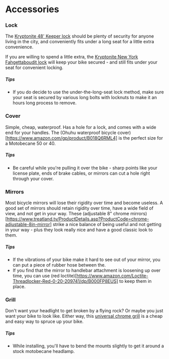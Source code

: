 # Accessories

### Lock

The [Kryptonite 48' Keeper lock](https://www.amazon.com/gp/product/B00WE0A0JA) should be plenty of security for anyone living in the city, and conveniently fits under a long seat for a little extra convenience.

If you are willing to spend a little extra, the [Kryptonite New York Fahgettaboudit lock](https://www.amazon.com/Kryptonite-York-Fahgettaboudit-Bicycle-Chain/dp/B001SMUB7G) will keep your bike secured - and still fits under your seat for convenient locking.

##### Tips

- If you do decide to use the under-the-long-seat lock method, make sure your seat is secured by various long bolts with locknuts to make it an hours long process to remove.

### Cover

Simple, cheap, waterproof. Has a hole for a lock, and comes with a wide end for your handles. The (Ohuhu waterproof bicycle cover)[https://www.amazon.com/gp/product/B018Q6RML4] is the perfect size for a Motobecane 50 or 40.

##### Tips

- Be careful while you're pulling it over the bike - sharp points like your license plate, ends of brake cables, or mirrors can cut a hole right through your cover.

### Mirrors

Most bicycle mirrors will lose their rigidity over time and become useless. A good set of mirrors should retain rigidity over time, have a wide field of view, and not get in your way. These (adjustable 8" chrome mirrors)[https://www.treatland.tv/ProductDetails.asp?ProductCode=chrome-adjustable-8in-mirror] strike a nice balance of being useful and not getting in your way - plus they look really nice and have a good classic look to them.

##### Tips

- If the vibrations of your bike make it hard to see out of your mirror, you can put a piece of rubber hose between the.
- If you find that the mirror to handlebar attachment is loosening up over time, you can use (red loctite)[https://www.amazon.com/Loctite-Threadlocker-Red-0-20-209741/dp/B000FP8EUS] to keep them in place.

### Grill

Don't want your headlight to get broken by a flying rock? Or maybe you just want your bike to look like. Either way, this [universal chrome grill](https://www.treatland.tv/universal-moped-chrome-headlight-grill-p/moped-grill-chrome.htm) is a cheap and easy way to spruce up your bike.

##### Tips

- While installing, you'll have to bend the mounts slightly to get it around a stock motobecane headlamp.

